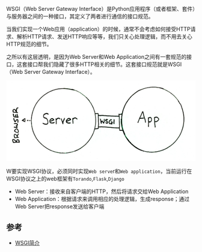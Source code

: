 WSGI（Web Server Gateway Interface）是Python应用程序（或者框架、套件）与服务器之间的一种接口，其定义了两者进行通信的接口规范。

当我们实现一个Web应用（application）的时候，通常不会考虑如何接受HTTP请求、解析HTTP请求、发送HTTP响应等等，我们只关心处理逻辑，而不用去关心HTTP规范的细节。

之所以有这层透明，是因为Web Server和Web Application之间有一套规范的接口，这套接口帮我们隐藏了很多HTTP相关的细节。这套接口规范就是WSGI（Web Server Gateway Interface）。

![img](image/271340537504265.png)

W要实现WSGI协议，必须同时实现`Web serve`r和`Web application`，当前运行在WSGI协议之上的web框架有`Torando`,`Flask`,`Django`

- Web Server：接收来自客户端的HTTP，然后将请求交给Web Application
- Web Application：根据请求来调用相应的处理逻辑，生成response；通过Web Server把response发送给客户端

































## 参考

- [WSGI简介](https://www.cnblogs.com/wilber2013/p/4763067.html)